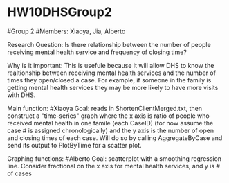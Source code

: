 # HW10DHSGroup2
#Group 2
#Members: Xiaoya, Jia, Alberto 

Research Question: Is there relationship between the number of people receiving mental health service and frequency of closing time?

Why is it important: This is usefule because it will allow DHS to know the realtionship between receiving mental health services and the number of times they open/closed a case. For example, if someone in the family is getting mental health services they may be more likely to have more visits with DHS.

Main function: #Xiaoya
Goal: reads in ShortenClientMerged.txt, then construct a "time-series" graph where the x axis is ratio of people who received mental health in one famile (each CaseID) (for now assume the case # is assigned chronologically) and the y axis is the number of open and closing times of each case. Will do so by calling AggregateByCase and send its output to PlotByTime for a scatter plot. 

Graphing functions: #Alberto
Goal: scatterplot with a smoothing regression line. Consider fractional on the x axis for mental health services, and y is # of cases 

